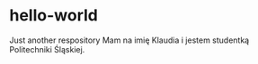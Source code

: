 # hello-world
Just another respository
Mam na imię Klaudia i jestem studentką Politechniki Śląskiej.

